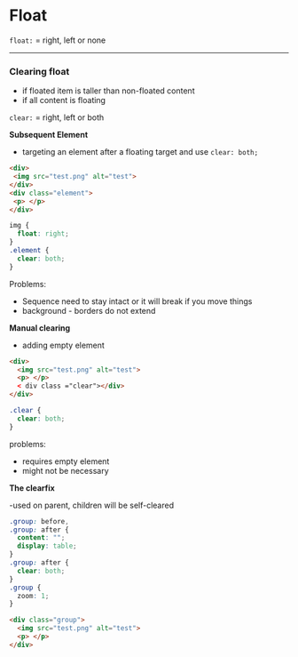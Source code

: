 
# Float

`float:` = right, left or none


---



### Clearing float

- if floated item is taller than non-floated content
- if all content is floating

`clear:` = right, left or both



**Subsequent Element**

- targeting an element after a floating target and use `clear: both;`
```html
<div>
 <img src="test.png" alt="test">
</div>
<div class="element">
 <p> </p>
</div>
```
```css
img {
  float: right;
}
.element {
  clear: both;
}
```
Problems:
- Sequence need to stay intact or it will break if you move things
- background - borders do not extend

**Manual clearing**

- adding empty element 
```html
<div>
  <img src="test.png" alt="test">
  <p> </p>
  < div class ="clear"></div>
</div>
```
```css
.clear {
  clear: both;
}
```
problems:
- requires empty element
- might not be necessary

**The clearfix**

-used on parent, children will be self-cleared
```css
.group: before,
.group: after {
  content: "";
  display: table;
}
.group: after {
  clear: both;
}
.group {
  zoom: 1; 
}
```
```html
<div class="group">
  <img src="test.png" alt="test">
  <p> </p>
</div>
```